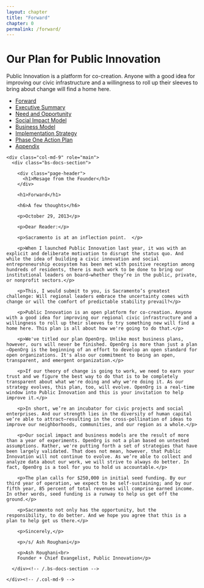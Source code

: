 ```yaml
--- 
layout: chapter
title: "Forward"
chapter: 0
permalink: /forward/
---
```


<!-- Docs page layout -->
<div class="bs-header" id="content">
  <div class="container">
    <h1>Our Plan for Public Innovation</h1>
    <p>
      Public Innovation is a platform for co-creation. Anyone with a good idea for improving our civic infrastructure and a willingness to roll up their sleeves to bring about change will find a home here.
    </p>
  </div>
</div>

<div class="container bs-docs-container">
  <div class="row">
    <div class="col-md-3">
      <div class="bs-sidebar hidden-print" role="complementary">
        <ul class="nav bs-sidenav">
          <li class="active"><a href="/chapters/forward/">Forward</a></li>
          <li><a href="/chapters/executive-summary/">Executive Summary</a></li>
          <li><a href="/chapters/need-and-opportunity">Need and Opportunity</a></li>
          <li><a href="/chapters/social-impact-model/">Social Impact Model</a></li>
          <li><a href="/chapters/business-model/">Business Model</a></li>
          <li><a href="/chapters/implementation-strategy/">Implementation Strategy</a></li>
          <li><a href="/chapters/phase-one-action-plan/">Phase One Action Plan</a></li>
          <li><a href="/chapters/appendices/">Appendix</a></li>
        </ul>
      </div>
    </div>

    <div class="col-md-9" role="main">
      <div class="bs-docs-section">

        <div class="page-header">
          <h1>Mesage from the Founder</h1>
        </div>

        <h1>Forward</h1>

        <h6>A few thoughts</h6>

        <p>October 29, 2013</p>

        <p>Dear Reader:</p>

        <p>Sacramento is at an inflection point.  </p>

        <p>When I launched Public Innovation last year, it was with an explicit and deliberate motivation to disrupt the status quo. And while the idea of building a civic innovation and social entrepreneurship ecosystem has been met with positive reception among hundreds of residents, there is much work to be done to bring our institutional leaders on board—whether they’re in the public, private, or nonprofit sectors.</p>

        <p>This, I would submit to you, is Sacramento’s greatest challenge: Will regional leaders embrace the uncertainty comes with change or will the comfort of predictable stability prevail?</p>

        <p>Public Innovation is an open platform for co-creation. Anyone with a good idea for improving our regional civic infrastructure and a willingness to roll up their sleeves to try something new will find a home here. This plan is all about how we're going to do that.</p>

        <p>We've titled our plan OpenOrg. Unlike most business plans, however, ours will never be finished. OpenOrg is more than just a plan—OpenOrg is the beginning of an effort to develop an open standard for open organizations. It's also our commitment to being an open, transparent, and emergent organization.</p>

        <p>If our theory of change is going to work, we need to earn your trust and we figure the best way to do that is to be completely transparent about what we're doing and why we're doing it. As our strategy evolves, this plan, too, will evolve. OpenOrg is a real-time window into Public Innovation and this is your invitation to help improve it.</p>

        <p>In short, we’re an incubator for civic projects and social enterprises. And our strength lies in the diversity of human capital we’re able to attract—resulting in the cross-pollination of ideas to improve our neighborhoods, communities, and our region as a whole.</p>

        <p>Our social impact and business models are the result of more than a year of experiments. OpenOrg is not a plan based on untested assumptions. Rather, we're putting forth a set of strategies that have been largely validated. That does not mean, however, that Public Innovation will not continue to evolve. As we’re able to collect and analyze data about our work, we will strive to always do better. In fact, OpenOrg is a tool for you to hold us accountable.</p>

        <p>The plan calls for $250,000 in initial seed funding. By our third year of operation, we expect to be self-sustaining; and by our fifth year, 85 percent of total revenues will comprise earned income. In other words, seed funding is a runway to help us get off the ground.</p>

        <p>Sacramento not only has the opportunity, but the responsibility, to do better. And we hope you agree that this is a plan to help get us there.</p>

        <p>Sincerely,</p>

        <p>/s/ Ash Roughani</p>

        <p>Ash Roughani<br>
        Founder + Chief Evangelist, Public Innovation</p>

      </div><!-- /.bs-docs-section -->

    </div><!-- /.col-md-9 -->
  </div><!-- /.row -->
</div><!-- /.container.bs-docs-container -->
